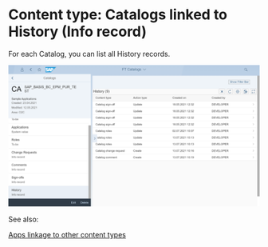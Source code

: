 # Content type: Catalogs linked to History (Info record)

For each Catalog, you can list all History records.

[![](res/cat-hist.png)](res/cat-hist.png)

See also:

[Apps linkage to other content types](cats.md#linkage-to-other-content-types)